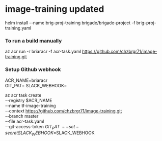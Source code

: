 # image-training updated

helm install --name brig-proj-training brigade/brigade-project -f brig-proj-training.yaml

### To run a build manually
az acr run -r briaracr -f acr-task.yaml https://github.com/chzbrgr71/image-training.git

### Setup Github webhook

ACR_NAME=briaracr    
GIT_PAT=
SLACK_WEBHOOK=

az acr task create \
    --registry $ACR_NAME \
    --name tf-image-training \
    --context https://github.com/chzbrgr71/image-training.git \
    --branch master \
    --file acr-task.yaml \
    --git-access-token $GIT_PAT \
    --set-secret SLACK_WEBHOOK=$SLACK_WEBHOOK